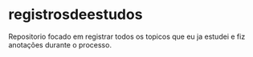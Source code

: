 # registrosdeestudos
Repositorio focado em registrar todos os topicos que eu ja estudei e fiz anotações durante o processo.
